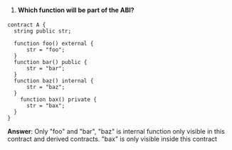 1. #### Which function will be part of the ABI?
```
contract A {
  string public str;

  function foo() external {
      str = "foo";
  }
  function bar() public {
      str = "bar";
  }
  function baz() internal {
      str = "baz";
  }
    function bax() private {
      str = "bax";
  }
}
```
**Answer**: Only "foo" and "bar", "baz" is internal function only visible in this contract and derived contracts. "bax" is only visible inside this contract

